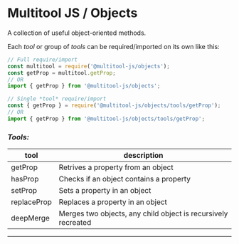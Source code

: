 # Multitool JS / Objects
A collection of useful object-oriented methods.

Each *tool* or group of *tools* can be required/imported on its own like this:
```js
// Full require/import
const multitool = require('@multitool-js/objects');
const getProp = multitool.getProp;
// OR
import { getProp } from '@multitool-js/objects';
```
```js
// Single *tool* require/import
const { getProp } = require('@multitool-js/objects/tools/getProp');
// OR
import { getProp } from '@multitool-js/objects/tools/getProp';
```

### *Tools:*
| tool | description |
|--------|-------------| 
| getProp | Retrives a property from an object | 
| hasProp | Checks if an object contains a property | 
| setProp | Sets a property in an object | 
| replaceProp | Replaces a property in an object |  
| deepMerge | Merges two objects, any child object is recursively recreated | 
---
